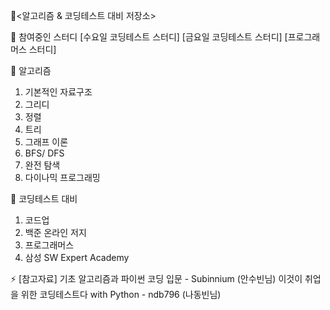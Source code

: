 🔭<알고리즘 & 코딩테스트 대비 저장소>

🤔 참여중인 스터디
[수요일 코딩테스트 스터디]
[금요일 코딩테스트 스터디]
[프로그래머스 스터디]

🌱 알고리즘
1. 기본적인 자료구조
2. 그리디 
3. 정렬
4. 트리
5. 그래프 이론
6. BFS/ DFS
7. 완전 탐색
8. 다이나믹 프로그래밍

🤔 코딩테스트 대비
1. 코드업
2. 백준 온라인 저지
3. 프로그래머스
4. 삼성 SW Expert Academy


⚡ [참고자료]
기초 알고리즘과 파이썬 코딩 입문 - Subinnium (안수빈님)
이것이 취업을 위한 코딩테스트다 with Python - ndb796 (나동빈님)
